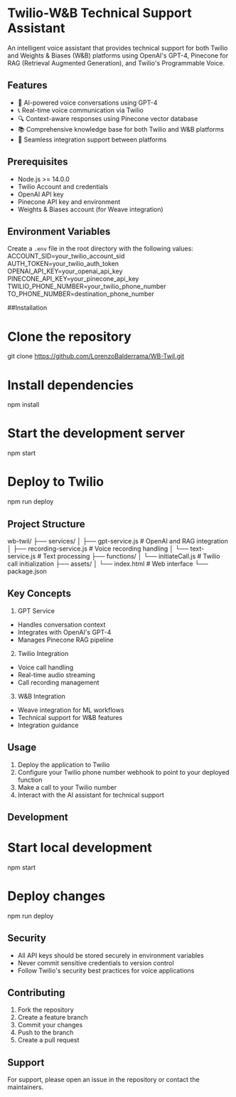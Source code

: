 # Twilio-W&B Technical Support Assistant

An intelligent voice assistant that provides technical support for both Twilio and Weights & Biases (W&B) platforms using OpenAI's GPT-4, Pinecone for RAG (Retrieval Augmented Generation), and Twilio's Programmable Voice.

## Features
- 🤖 AI-powered voice conversations using GPT-4  
- 📞 Real-time voice communication via Twilio  
- 🔍 Context-aware responses using Pinecone vector database  
- 📚 Comprehensive knowledge base for both Twilio and W&B platforms  
- 🔄 Seamless integration support between platforms  

## Prerequisites
- Node.js >= 14.0.0  
- Twilio Account and credentials  
- OpenAI API key  
- Pinecone API key and environment  
- Weights & Biases account (for Weave integration)  

## Environment Variables  
Create a `.env` file in the root directory with the following values:
ACCOUNT_SID=your_twilio_account_sid
AUTH_TOKEN=your_twilio_auth_token
OPENAI_API_KEY=your_openai_api_key
PINECONE_API_KEY=your_pinecone_api_key
TWILIO_PHONE_NUMBER=your_twilio_phone_number
TO_PHONE_NUMBER=destination_phone_number

##Installation
# Clone the repository
git clone https://github.com/LorenzoBalderrama/WB-Twil.git

# Install dependencies
npm install

# Start the development server
npm start

# Deploy to Twilio
npm run deploy


## Project Structure
wb-twil/
├── services/
│   ├── gpt-service.js      # OpenAI and RAG integration
│   ├── recording-service.js # Voice recording handling
│   └── text-service.js     # Text processing
├── functions/
│   └── initiateCall.js     # Twilio call initialization
├── assets/
│   └── index.html          # Web interface
└── package.json

## Key Concepts
1. GPT Service
- Handles conversation context
- Integrates with OpenAI's GPT-4
- Manages Pinecone RAG pipeline
2. Twilio Integration
- Voice call handling
- Real-time audio streaming
- Call recording management
3. W&B Integration
- Weave integration for ML workflows
- Technical support for W&B features
- Integration guidance

## Usage
1. Deploy the application to Twilio
2. Configure your Twilio phone number webhook to point to your deployed function
3. Make a call to your Twilio number
4. Interact with the AI assistant for technical support

## Development
# Start local development
npm start

# Deploy changes
npm run deploy

## Security
- All API keys should be stored securely in environment variables
- Never commit sensitive credentials to version control
- Follow Twilio's security best practices for voice applications

## Contributing
1. Fork the repository
2. Create a feature branch
3. Commit your changes
4. Push to the branch
5. Create a pull request

## Support
For support, please open an issue in the repository or contact the maintainers.
